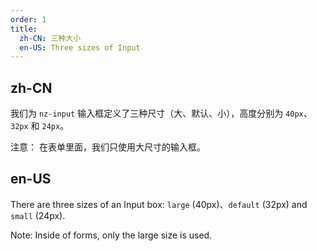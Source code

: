 ```yaml
---
order: 1
title:
  zh-CN: 三种大小
  en-US: Three sizes of Input
---
```


## zh-CN

我们为 `nz-input` 输入框定义了三种尺寸（大、默认、小），高度分别为 `40px`、`32px` 和 `24px`。

注意： 在表单里面，我们只使用大尺寸的输入框。

## en-US

There are three sizes of an Input box: `large` (40px)、`default` (32px) and `small` (24px).

Note: Inside of forms, only the large size is used.
